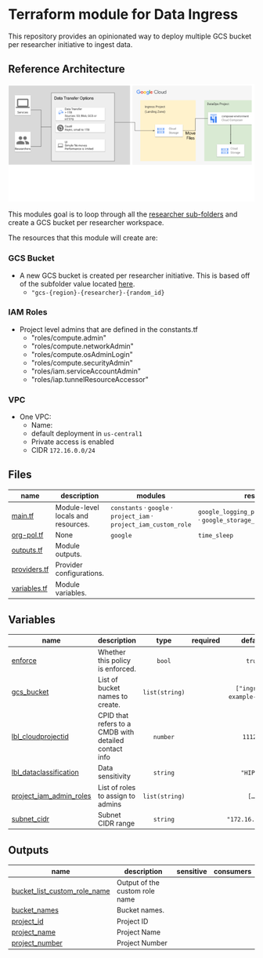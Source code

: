 # Terraform module for Data Ingress

This repository provides an opinionated way to deploy multiple GCS bucket per researcher initiative to ingest data.

## Reference Architecture

![](../../../docs/data-ingress.png)

This modules goal is to loop through all the [researcher sub-folders](../folders/variables.tf#L1) and create a GCS bucket per researcher workspace.


The resources that this module will create are:

### GCS Bucket
* A new GCS bucket is created per researcher initiative. This is based off of the subfolder value located [here](../folders/variables.tf#L1).
    - `"gcs-{region}-{researcher}-{random_id}`

### IAM Roles
* Project level admins that are defined in the constants.tf
    - "roles/compute.admin"
    - "roles/compute.networkAdmin"
    - "roles/compute.osAdminLogin"
    - "roles/compute.securityAdmin"
    - "roles/iam.serviceAccountAdmin"
    - "roles/iap.tunnelResourceAccessor"

### VPC
* One VPC:
    - Name:
    - default deployment in `us-central1`
    - Private access is enabled
    - CIDR `172.16.0.0/24`



<!-- TFDOC OPTS files:1 show_extra:1 -->
<!-- BEGIN TFDOC -->

## Files

| name | description | modules | resources |
|---|---|---|---|
| [main.tf](./main.tf) | Module-level locals and resources. | <code>constants</code> · <code>google</code> · <code>project_iam</code> · <code>project_iam_custom_role</code> | <code>google_logging_project_bucket_config</code> · <code>google_storage_bucket</code> · <code>random_id</code> |
| [org-pol.tf](./org-pol.tf) | None | <code>google</code> | <code>time_sleep</code> |
| [outputs.tf](./outputs.tf) | Module outputs. |  |  |
| [providers.tf](./providers.tf) | Provider configurations. |  |  |
| [variables.tf](./variables.tf) | Module variables. |  |  |

## Variables

| name | description | type | required | default | producer |
|---|---|:---:|:---:|:---:|:---:|
| [enforce](variables.tf#L23) | Whether this policy is enforced. | <code>bool</code> |  | <code>true</code> |  |
| [gcs_bucket](variables.tf#L17) | List of bucket names to create. | <code>list&#40;string&#41;</code> |  | <code>&#91;&#34;ingress-example-here&#34;&#93;</code> |  |
| [lbl_cloudprojectid](variables.tf#L38) | CPID that refers to a CMDB with detailed contact info | <code>number</code> |  | <code>111222</code> |  |
| [lbl_dataclassification](variables.tf#L33) | Data sensitivity | <code>string</code> |  | <code>&#34;HIPAA&#34;</code> |  |
| [project_iam_admin_roles](variables.tf#L1) | List of roles to assign to admins | <code>list&#40;string&#41;</code> |  | <code title="&#91;&#10;  &#34;roles&#47;viewer&#34;,              &#35; Grants permissions to list buckets in the project&#10;  &#34;roles&#47;storage.objectAdmin&#34;, &#35; Grants full control of objects, including listing, creating, viewing, and deleting objects&#10;&#93;">&#91;&#8230;&#93;</code> |  |
| [subnet_cidr](variables.tf#L11) | Subnet CIDR range | <code>string</code> |  | <code>&#34;172.16.0.0&#47;24&#34;</code> |  |

## Outputs

| name | description | sensitive | consumers |
|---|---|:---:|---|
| [bucket_list_custom_role_name](outputs.tf#L22) | Output of the custom role name |  |  |
| [bucket_names](outputs.tf#L16) | Bucket names. |  |  |
| [project_id](outputs.tf#L1) | Project ID |  |  |
| [project_name](outputs.tf#L11) | Project Name |  |  |
| [project_number](outputs.tf#L6) | Project Number |  |  |

<!-- END TFDOC -->
